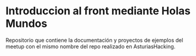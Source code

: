 # Introduccion al front mediante Holas Mundos
Repositorio que contiene la documentación y proyectos de ejemplos del meetup con el mismo nombre del repo realizado en AsturiasHacking.
